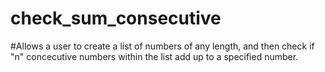 # check_sum_consecutive
#Allows a user to create a list of numbers of any length, and then check if  "n" concecutive numbers within the list add up to a specified number.  
